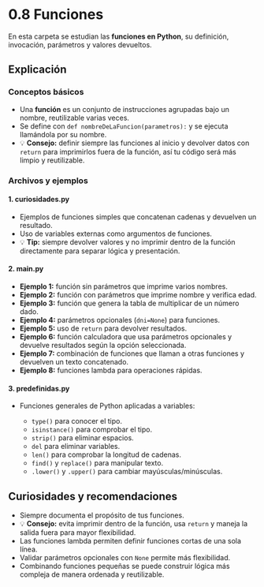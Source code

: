 # 0.8 Funciones

En esta carpeta se estudian las **funciones en Python**, su definición, invocación, parámetros y valores devueltos.

## Explicación

### Conceptos básicos

* Una **función** es un conjunto de instrucciones agrupadas bajo un nombre, reutilizable varias veces.
* Se define con `def nombreDeLaFuncion(parametros):` y se ejecuta llamándola por su nombre.
* 💡 **Consejo:** definir siempre las funciones al inicio y devolver datos con `return` para imprimirlos fuera de la función, así tu código será más limpio y reutilizable.

### Archivos y ejemplos

#### 1. curiosidades.py

* Ejemplos de funciones simples que concatenan cadenas y devuelven un resultado.
* Uso de variables externas como argumentos de funciones.
* 💡 **Tip:** siempre devolver valores y no imprimir dentro de la función directamente para separar lógica y presentación.

#### 2. main.py

* **Ejemplo 1:** función sin parámetros que imprime varios nombres.
* **Ejemplo 2:** función con parámetros que imprime nombre y verifica edad.
* **Ejemplo 3:** función que genera la tabla de multiplicar de un número dado.
* **Ejemplo 4:** parámetros opcionales (`dni=None`) para funciones.
* **Ejemplo 5:** uso de `return` para devolver resultados.
* **Ejemplo 6:** función calculadora que usa parámetros opcionales y devuelve resultados según la opción seleccionada.
* **Ejemplo 7:** combinación de funciones que llaman a otras funciones y devuelven un texto concatenado.
* **Ejemplo 8:** funciones lambda para operaciones rápidas.

#### 3. predefinidas.py

* Funciones generales de Python aplicadas a variables:

  * `type()` para conocer el tipo.
  * `isinstance()` para comprobar el tipo.
  * `strip()` para eliminar espacios.
  * `del` para eliminar variables.
  * `len()` para comprobar la longitud de cadenas.
  * `find()` y `replace()` para manipular texto.
  * `.lower()` y `.upper()` para cambiar mayúsculas/minúsculas.

## Curiosidades y recomendaciones

* Siempre documenta el propósito de tus funciones.
* 💡 **Consejo:** evita imprimir dentro de la función, usa `return` y maneja la salida fuera para mayor flexibilidad.
* Las funciones lambda permiten definir funciones cortas de una sola línea.
* Validar parámetros opcionales con `None` permite más flexibilidad.
* Combinando funciones pequeñas se puede construir lógica más compleja de manera ordenada y reutilizable.
